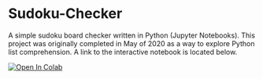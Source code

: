 # Sudoku-Checker
A simple sudoku board checker written in Python (Jupyter Notebooks). This project was originally completed in May of 2020 as a way to explore Python list comprehension. A link to the interactive notebook is located below.

[![Open In Colab](https://colab.research.google.com/assets/colab-badge.svg)](https://colab.research.google.com/github/biabab/Sudoku-Checker/blob/main/Simple%20Sudoku%20Checker%20(List%20Comprehension).ipynb)
